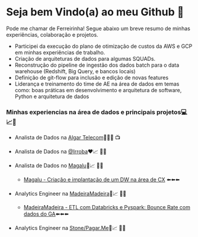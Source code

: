 # Seja bem Vindo(a) ao meu Github 🤪
Pode me chamar de Ferreirinha! Segue abaixo um breve resumo de minhas experiências, colaboração e projetos. 

* Participei da execução do plano de otimização de custos da AWS e GCP em minhas experiências de trabalho.
* Criação de arquiteturas de dados para algumas SQUADs.
* Reconstrução do pipeline de ingestão dos dados batch para o data warehouse (Redshift, Big Query, e bancos locais)
* Definição de git-flow para inclusão e edição de novas features
* Liderança e treinamento do time de AE na área de dados em temas como: boas práticas em desenvolvimento e arquitetura de software, Python e arquitetura de dados

### Minhas experiencias na área de dados e principais projetos💻📈🎲
* Analista de Dados na [Algar Telecom](https://algartelecom.com.br/)💚📞🌐 📺

* Analista de Dados na [@Irroba](https://www.irroba.com.br/)❤️📈 👨‍💻

* Analista de Dados no [Magalu](https://www.magazineluiza.com.br/)💙📈 👨‍💻
  * [Magalu - Criação e implantação de um DW na área de CX](https://github.com/fsfer01/dw_cx_magalu) ⬅️⬅️⬅️
    
* Analytics Engineer na [MadeiraMadeira](https://www.madeiramadeira.com.br/)🧡📈 👨‍💻
  * [MadeiraMadeira - ETL com Databricks e Pyspark: Bounce Rate com dados do GA](https://github.com/fsfer01/databricks_pyspark_bounce_rate_google_analytics_mm)⬅️⬅️⬅️
    
* Analytics Engineer na [Stone/Pagar.Me](https://www.stone.com.br/)💚📈 👨‍💻
